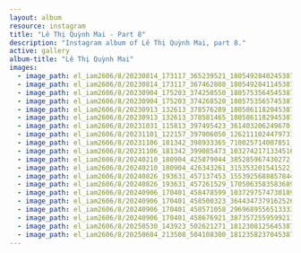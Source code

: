 ```yaml
---
layout: album
resource: instagram
title: "Lê Thị Quỳnh Mai - Part 8"
description: "Instagram album of Lê Thị Quỳnh Mai, part 8."
active: gallery
album-title: "Lê Thị Quỳnh Mai"
images:
  - image_path: el_iam2606/8/20230814_173117_365239521_18054928402453879_2410767652292624821_n.jpg
  - image_path: el_iam2606/8/20230814_173117_367462808_18054928411453879_4842061778309459921_n.jpg
  - image_path: el_iam2606/8/20230904_175203_374250550_18057535645453879_8733899297648788770_n.jpg
  - image_path: el_iam2606/8/20230904_175203_374268520_18057535657453879_2638498804301866082_n.jpg
  - image_path: el_iam2606/8/20230913_132613_378576289_18058611820453879_7553413671676644778_n.jpg
  - image_path: el_iam2606/8/20230913_132613_378581465_18058611829453879_1756221951547930755_n.jpg
  - image_path: el_iam2606/8/20231031_115813_397495423_361403206249670_7573569750233496253_n.jpg
  - image_path: el_iam2606/8/20231101_122157_397006050_1262111024479731_6246964916742584449_n.jpg
  - image_path: el_iam2606/8/20231106_181342_398933365_710025714007851_7784350681311524069_n.jpg
  - image_path: el_iam2606/8/20231106_181342_399085473_1032742171334516_7380254961644444832_n.jpg
  - image_path: el_iam2606/8/20240210_180904_425879044_385285967430272_6717937785146235210_n.jpg
  - image_path: el_iam2606/8/20240210_180904_426343261_315353201541522_7225730885595111980_n.jpg
  - image_path: el_iam2606/8/20240826_193631_457137453_1553925688857844_2728126654472903223_n.jpg
  - image_path: el_iam2606/8/20240826_193631_457261529_1705063583583689_3971953145230432487_n.jpg
  - image_path: el_iam2606/8/20240906_170401_458478599_1037297574730189_1306763875724828450_n.jpg
  - image_path: el_iam2606/8/20240906_170401_458500323_3644347379162526_1533411681881283496_n.jpg
  - image_path: el_iam2606/8/20240906_170401_458571058_2969689556513333_5084704235602877079_n.jpg
  - image_path: el_iam2606/8/20240906_170401_458676921_3873572559599211_2032524118484284185_n.jpg
  - image_path: el_iam2606/8/20250530_143923_502621271_18123081256453879_2870076718263520996_n.jpg
  - image_path: el_iam2606/8/20250604_213508_504108300_18123582370453879_414859943188465333_n.jpg
---
```

